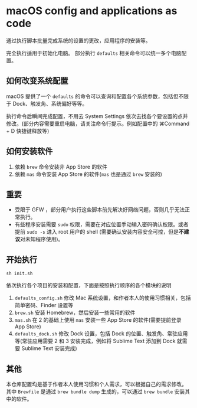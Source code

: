 # macOS config and applications as code

通过执行脚本批量完成系统的设置的更改，应用程序的安装等。

完全执行适用于初始化电脑。
部分执行 `defaults` 相关命令可以统一多个电脑配置。

## 如何改变系统配置

macOS 提供了一个 `defaults` 的命令可以查询和配置各个系统参数，包括但不限于 Dock、触发角、系统偏好等等。

执行命令后瞬间完成配置，不用去 System Settings 依次去找各个要设置的点并修改。(部分内容需要重启电脑，请关注命令行提示。例如配置中的 ⌘Command + D 快捷键释放等)

## 如何安装软件

1. 依赖 `brew` 命令安装非 App Store 的软件
2. 依赖 `mas` 命令安装 App Store 的软件(`mas` 也是通过 `brew` 安装的)

## 重要

- 受限于 GFW ，部分用户执行这些脚本前先解决好网络问题，否则几乎无法正常执行。
- 有些程序安装需要 `sudo` 权限，需要在对应位置手动输入密码确认权限。或者提前 `sudo -s` 进入 root 用户的 shell (需要确认安装内容安全可控，但是**不建议**对未知程序使用)。


## 开始执行

```shell
sh init.sh
```

依次执行各个项目的安装和配置，下面是按照执行顺序的各个模块的说明

1. `defaults_config.sh` 修改 Mac 系统设置，和作者本人的使用习惯相关，包括简单密码、Finder 设置等
2. `brew.sh` 安装 Homebrew，然后安装一些常用的软件
3. `mas.sh` 在 2 的基础上使用 `mas` 安装一些 App Store 的软件(需要提前登录 App Store)
4. `defaults_dock.sh` 修改 Dock 设置，包括 Dock 的位置、触发角、常驻应用等(常驻应用需要 2 和 3 安装完成，例如将 Sublime Text 添加到 Dock 就需要 Sublime Text 安装完成)

## 其他

本仓库配置均是基于作者本人使用习惯和个人需求，可以根据自己的需求修改。
其中 `Brewfile` 是通过 `brew bundle dump` 生成的，可以通过 `brew bundle` 安装其中的软件。